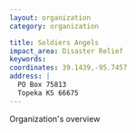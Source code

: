 ```yaml
---
layout: organization
category: organization

title: Soldiers Angels
impact_area: Disaster Relief
keywords: 
coordinates: 39.1439,-95.7457
address: |
  PO Box 75813
  Topeka KS 66675
---
```

Organization's overview
